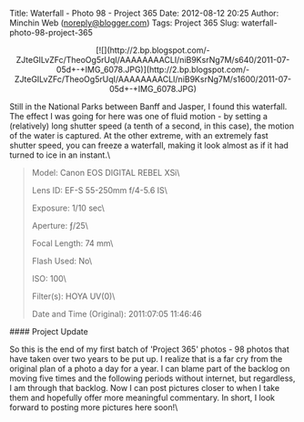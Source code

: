 Title: Waterfall - Photo 98 - Project 365
Date: 2012-08-12 20:25
Author: Minchin Web (noreply@blogger.com)
Tags: Project 365
Slug: waterfall-photo-98-project-365

<div class="separator" style="clear: both; text-align: center;">

</p>
<p>
[![](http://2.bp.blogspot.com/-ZJteGILvZFc/TheoOg5rUqI/AAAAAAAACLI/niB9KsrNg7M/s640/2011-07-05d+-+IMG_6078.JPG)](http://2.bp.blogspot.com/-ZJteGILvZFc/TheoOg5rUqI/AAAAAAAACLI/niB9KsrNg7M/s1600/2011-07-05d+-+IMG_6078.JPG)

</div>

</p>
Still in the National Parks between Banff and Jasper, I found this
waterfall. The effect I was going for here was one of fluid motion - by
setting a (relatively) long shutter speed (a tenth of a second, in this
case), the motion of the water is captured. At the other extreme, with
an extremely fast shutter speed, you can freeze a waterfall, making it
look almost as if it had turned to ice in an instant.\

> </p>
> <span style="color: #666666;">Model: </span>Canon EOS DIGITAL REBEL
> XSi\
>
> <span style="color: #666666;">Lens ID: </span>EF-S 55-250mm f/4-5.6
> IS\
>
> <span style="color: #666666;">Exposure: </span>1/10 sec\
>
> <span style="color: #666666;">Aperture: </span>ƒ/25\
>
> <span style="color: #666666;">Focal Length: </span>74 mm\
>
> <span style="color: #666666;">Flash Used: </span>No\
>
> <span style="color: #666666;">ISO: </span>100\
>
> <span style="color: #666666;">Filter(s): </span>HOYA UV(0)\
>
> <p>
> <span style="color: #666666;">Date and Time
> (Original): </span>2011:07:05 11:46:46

</p>
#### Project Update

</p>
So this is the end of my first batch of 'Project 365' photos - 98 photos
that have taken over two years to be put up. I realize that is a far cry
from the original plan of a photo a day for a year. I can blame part of
the backlog on moving five times and the following periods without
internet, but regardless, I am through that backlog. Now I can post
pictures closer to when I take them and hopefully offer more meaningful
commentary. In short, I look forward to posting more pictures here
soon!\

